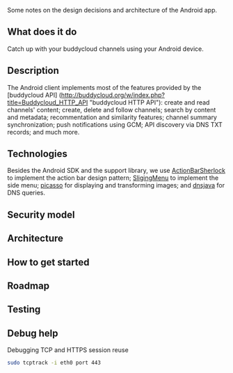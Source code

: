 Some notes on the design decisions and architecture of the Android app.

What does it do
----------

Catch up with your buddycloud channels using your Android device.

Description
----------

The Android client implements most of the features provided by the [buddycloud API] (http://buddycloud.org/w/index.php?title=Buddycloud_HTTP_API "buddycloud HTTP API"): create and read channels' content; create, delete and follow channels; search by content and metadata; recommentation and similarity features; channel summary synchronization; push notifications using GCM; API discovery via DNS TXT records; and much more. 

Technologies
----------

Besides the Android SDK and the support library, we use [ActionBarSherlock](https://github.com/JakeWharton/ActionBarSherlock) to implement the action bar design pattern; [SligingMenu](https://github.com/jfeinstein10/SlidingMenu) to implement the side menu; [picasso](https://github.com/square/picasso) for displaying and transforming images; and [dnsjava](http://www.xbill.org/dnsjava/) for DNS queries.

Security model
----------

Architecture
----------

How to get started
----------

Roadmap
----------

Testing
----------

Debug help
----------

Debugging TCP and HTTPS session reuse

``` bash
sudo tcptrack -i eth0 port 443
```
